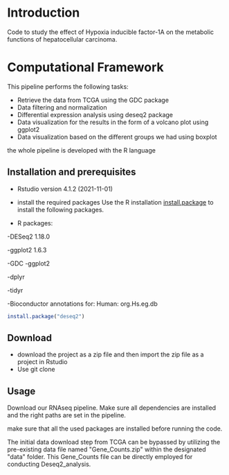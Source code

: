 ﻿# Introduction

Code to study the effect of Hypoxia inducible factor-1A on the metabolic functions of hepatocellular carcinoma.
# Computational Framework
This pipeline performs the following tasks:

- Retrieve the data from TCGA using the GDC package
- Data filtering and normalization
- Differential expression analysis using deseq2 package
- Data visualization for the results in the form of a volcano plot using ggplot2
- Data visualization based on the different groups we had using boxplot

the whole pipeline is developed with the R language 
## Installation and prerequisites
- Rstudio version 4.1.2 (2021-11-01)
- install the required packages 
Use the R installation [install.package](https://www.rdocumentation.org/packages/utils/versions/3.6.2/topics/install.packages) to install the following packages.

- R packages: 

-DESeq2 1.18.0

-ggplot2 1.6.3

-GDC
-ggplot2

-dplyr

-tidyr

-Bioconductor annotations for:
 Human: org.Hs.eg.db


```R
install.package("deseq2")
```


## Download

- download the project as a zip file and then import the zip file as a project in Rstudio 
- Use git clone

## Usage
Download our RNAseq pipeline. Make sure all dependencies are installed and the right paths are set in the pipeline.

make sure that all the used packages are installed before running the code.

The initial data download step from TCGA can be bypassed by utilizing the pre-existing data file named "Gene_Counts.zip" within the designated "data" folder. This Gene_Counts file can be directly employed for conducting Deseq2_analysis.
